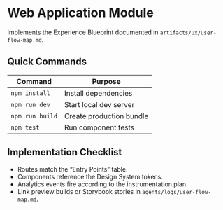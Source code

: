 # Web Application Module

Implements the Experience Blueprint documented in `artifacts/ux/user-flow-map.md`.

## Quick Commands
| Command | Purpose |
|---------|---------|
| `npm install` | Install dependencies |
| `npm run dev` | Start local dev server |
| `npm run build` | Create production bundle |
| `npm test` | Run component tests |

## Implementation Checklist
- Routes match the “Entry Points” table.
- Components reference the Design System tokens.
- Analytics events fire according to the instrumentation plan.
- Link preview builds or Storybook stories in `agents/logs/user-flow-map.md`.
